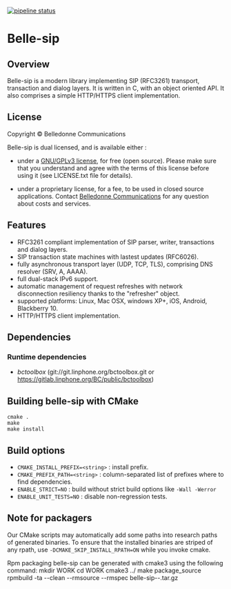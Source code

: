 [![pipeline status](https://gitlab.linphone.org/BC/public/belle-sip/badges/master/pipeline.svg)](https://gitlab.linphone.org/BC/public/belle-sip/commits/master)

Belle-sip
=========

Overview
--------

Belle-sip is a modern library implementing SIP (RFC3261) transport, transaction and dialog layers.
It is written in C, with an object oriented API.
It also comprises a simple HTTP/HTTPS client implementation.

License
-------

Copyright © Belledonne Communications

Belle-sip is dual licensed, and is available either :

 - under a [GNU/GPLv3 license](https://www.gnu.org/licenses/gpl-3.0.en.html), for free (open source). Please make sure that you understand and agree with the terms of this license before using it (see LICENSE.txt file for details).

 - under a proprietary license, for a fee, to be used in closed source applications. Contact [Belledonne Communications](https://www.linphone.org/contact) for any question about costs and services.

Features
--------

- RFC3261 compliant implementation of SIP parser, writer, transactions and dialog layers.
- SIP transaction state machines with lastest updates (RFC6026).
- fully asynchronous transport layer (UDP, TCP, TLS), comprising DNS resolver (SRV, A, AAAA).
- full dual-stack IPv6 support.
- automatic management of request refreshes with network disconnection resiliency thanks to the "refresher" object.
- supported platforms: Linux, Mac OSX, windows XP+, iOS, Android, Blackberry 10.
- HTTP/HTTPS client implementation.

Dependencies
------------

### Runtime dependencies

- *bctoolbox* (git://git.linphone.org/bctoolbox.git or <https://gitlab.linphone.org/BC/public/bctoolbox>)


Building belle-sip with CMake
-----------------------------

	cmake .
	make
	make install

Build options
-------------

* `CMAKE_INSTALL_PREFIX=<string>` : install prefix.
* `CMAKE_PREFIX_PATH=<string>`    : column-separated list of prefixes where to find dependencies.
* `ENABLE_STRICT=NO`              : build without strict build options like `-Wall -Werror`
* `ENABLE_UNIT_TESTS=NO`               : disable non-regression tests.


Note for packagers
------------------

Our CMake scripts may automatically add some paths into research paths of generated binaries.
To ensure that the installed binaries are striped of any rpath, use `-DCMAKE_SKIP_INSTALL_RPATH=ON`
while you invoke cmake.

Rpm packaging
belle-sip can be generated with cmake3 using the following command:
mkdir WORK
cd WORK
cmake3 ../
make package_source
rpmbuild -ta --clean --rmsource --rmspec belle-sip-<version>-<release>.tar.gz
